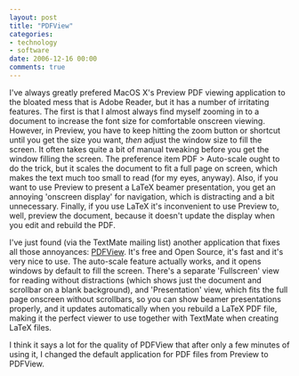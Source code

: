 ```yaml
---
layout: post
title: "PDFView"
categories:
- technology
- software
date: 2006-12-16 00:00
comments: true
---
```


<p>I've always greatly prefered MacOS X's Preview PDF viewing application to the bloated mess that is Adobe Reader, but it has a number of irritating features. The first is that I almost always find myself zooming in to a document to increase the font size for comfortable onscreen viewing. However, in Preview, you have to keep hitting the zoom button or shortcut until you get the size you want, <em>then</em> adjust the window size to fill the screen. It often takes quite a bit of manual tweaking before you get the window filling the screen. The preference item PDF > Auto-scale ought to do the trick, but it scales the document to fit a full page on screen, which makes the text much too small to read (for my eyes, anyway). Also, if you want to use Preview to present a LaTeX beamer presentation, you get an annoying 'onscreen display' for navigation, which is distracting and a bit unnecessary. Finally, if you use LaTeX it's inconvenient to use Preview to, well, preview the document, because it doesn't update the display when you edit and rebuild the PDF.</p>

<p>I've just found (via the TextMate mailing list) another application that fixes all those annoyances: <a href="http://pdfview.sourceforge.net/">PDFView</a>. It's free and Open Source, it's fast and it's very nice to use. The auto-scale feature actually works, and it opens windows by default to fill the screen. There's a separate 'Fullscreen' view for reading without distractions (which shows just the document and scrollbar on a blank background), and 'Presentation' view, which fits the full page onscreen without scrollbars, so you can show beamer presentations properly, and it updates automatically when you rebuild a LaTeX PDF file, making it the perfect viewer to use together with TextMate when creating LaTeX files.</p>

<p>I think it says a lot for the quality of PDFView that after only a few minutes of using it, I changed the default application for PDF files from Preview to PDFView.</p>




